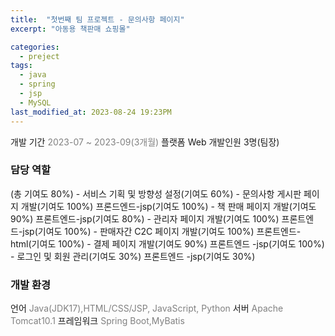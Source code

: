 ```yaml
---
title:  "첫번째 팀 프로젝트 - 문의사항 페이지"
excerpt: "아동용 책판매 쇼핑몰"

categories:
  - preject
tags:
  - java
  - spring
  - jsp
  - MySQL
last_modified_at: 2023-08-24 19:23PM
---
```

개발 기간       <a style="color:gray"> 2023-07 ~ 2023-09(3개월)</a>
플랫폼           Web
개발인원        3명(팀장)

<h3>담당 역할</h3>(총 기여도 80%)
- 서비스 기획 및 방향성 설정(기여도 60%)
- 문의사항 게시판 페이지 개발(기여도 100%) 프론드엔드-jsp(기여도 100%)
- 책 판매 페이지 개발(기여도 90%) 프론트엔드-jsp(기여도 80%)
- 관리자 페이지 개발(기여도 100%) 프론트엔드-jsp(기여도 100%)
- 판매자간 C2C 페이지 개발(기여도 100%) 프론트엔드-html(기여도 100%)
- 결제 페이지 개발(기여도 90%) 프론트엔드 -jsp(기여도 100%)
- 로그인 및 회원 관리(기여도 30%) 프론트엔드 -jsp(기여도 30%)

<h3>개발 환경</h3>
언어              <a style="color:gray">Java(JDK17),HTML/CSS/JSP, JavaScript, Python</a>
서버                 <a style="color:gray">Apache Tomcat10.1</a>
프레임워크        <a style="color:gray">Spring Boot,MyBatis</a>

    